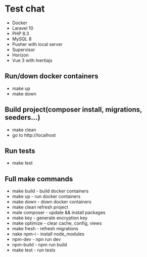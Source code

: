 
# Test chat
- Docker
- Laravel 10
- PHP 8.3
- MySQL 8
- Pusher with local server
- Supervisor
- Horizon
- Vue 3 with Inertiajs
## Run/down docker containers
- make up
- make down
## Build project(composer install, migrations, seeders...)
- make clean
- go to http://localhost
## Run tests
- make test
## Full make commands
- make build - build docker containers
- make up - run docker containers
- make down - down docker containers
- make clean refresh project
- male composer - update && install packages
- make key - generate encryption key
- make optimize - clear cache, config, views
- make fresh - refresh migrations
- nake npm-i - install node_modules
- npm-dev - npn run dev
- npm-build - npm run build
- make test - run tests

